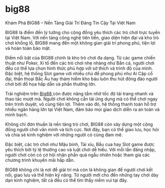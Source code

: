 # big88
Khám Phá BIG88 – Nền Tảng Giải Trí Đáng Tin Cậy Tại Việt Nam

BIG88 là điểm đến lý tưởng cho cộng đồng yêu thích các trò chơi trực tuyến tại Việt Nam. Với nền tảng công nghệ tiên tiến, giao diện hiện đại và kho trò chơi khổng lồ, BIG88 mang đến một không gian giải trí phong phú, tiện lợi và hoàn toàn bảo mật.

Điểm nổi bật của BIG88 chính là kho trò chơi đa dạng. Từ các game chiến thuật như Poker, Xì tố đến các trò chơi nhẹ nhàng như Bắn cá, người chơi đều có thể lựa chọn hình thức phù hợp với sở thích và trình độ của mình. Đặc biệt, hệ thống Slot game với nhiều chủ đề phong phú như Ai Cập cổ đại, thần thoại Bắc Âu hay thám hiểm kho báu luôn thu hút đông đảo người chơi bởi đồ họa hấp dẫn và phần thưởng lớn.

Trải nghiệm trên <a href=https://big88-vn.com> Big88 </a>  còn được nâng tầm nhờ tốc độ tải trang nhanh và thao tác mượt mà. Người chơi không cần tải ứng dụng mà có thể chơi ngay trên trình duyệt, vô cùng tiện lợi. Thêm vào đó, hệ thống thanh toán hỗ trợ nhiều ngân hàng lớn tại Việt Nam, đảm bảo mọi giao dịch diễn ra an toàn và minh bạch.

Không chỉ đơn thuần là nền tảng trò chơi, BIG88 còn xây dựng một cộng đồng người chơi văn minh và tích cực. Nơi đây, bạn có thể giao lưu, học hỏi và chia sẻ kinh nghiệm với những người có cùng đam mê.

Đặc biệt, các trò chơi như Mậu binh, Tài xỉu, Bầu cua hay Slot game được yêu thích bởi tỷ lệ thưởng cao và luật chơi dễ hiểu. Với mỗi lần đăng nhập, người chơi còn có cơ hội nhận phần quà ngẫu nhiên hoặc tham gia các chương trình khuyến mãi hấp dẫn.

BIG88 không chỉ là nơi để giải trí mà còn là không gian để người chơi kết nối, giao lưu và thể hiện kỹ năng. Từ người mới cho đến những tay chơi dày dạn kinh nghiệm, tất cả đều có thể tìm thấy niềm vui tại đây.
